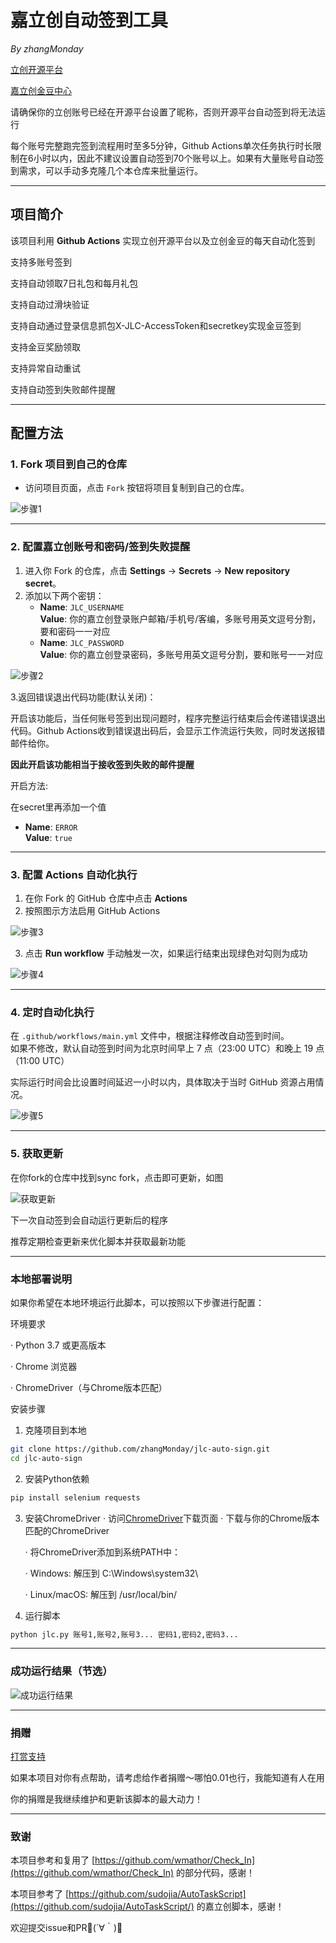 # 嘉立创自动签到工具  
*By zhangMonday*

[立创开源平台](https://oshwhub.com/)

[嘉立创金豆中心](https://activity.jlc.com/goods/goodsList?spm=JLC.MEMBER)

请确保你的立创账号已经在开源平台设置了昵称，否则开源平台自动签到将无法运行

每个账号完整跑完签到流程用时至多5分钟，Github Actions单次任务执行时长限制在6小时以内，因此不建议设置自动签到70个账号以上。如果有大量账号自动签到需求，可以手动多克隆几个本仓库来批量运行。

---

## 项目简介  
该项目利用 **Github Actions** 实现立创开源平台以及立创金豆的每天自动化签到

支持多账号签到

支持自动领取7日礼包和每月礼包

支持自动过滑块验证

支持自动通过登录信息抓包X-JLC-AccessToken和secretkey实现金豆签到

支持金豆奖励领取

支持异常自动重试

支持自动签到失败邮件提醒

---

## 配置方法  

### 1. Fork 项目到自己的仓库  
- 访问项目页面，点击 `Fork` 按钮将项目复制到自己的仓库。  

![步骤1](img/1.jpg)

---

### 2. 配置嘉立创账号和密码/签到失败提醒
1. 进入你 Fork 的仓库，点击 **Settings** → **Secrets** → **New repository secret**。  
2. 添加以下两个密钥：  
   - **Name**: `JLC_USERNAME`  
     **Value**: 你的嘉立创登录账户邮箱/手机号/客编，多账号用英文逗号分割，要和密码一一对应
   - **Name**: `JLC_PASSWORD`  
     **Value**: 你的嘉立创登录密码，多账号用英文逗号分割，要和账号一一对应

![步骤2](img/2.jpg)

3.返回错误退出代码功能(默认关闭)：

开启该功能后，当任何账号签到出现问题时，程序完整运行结束后会传递错误退出代码。Github Actions收到错误退出码后，会显示工作流运行失败，同时发送报错邮件给你。

**因此开启该功能相当于接收签到失败的邮件提醒**

开启方法:

在secret里再添加一个值
   - **Name**: `ERROR`  
     **Value**: `true`

---

### 3. 配置 Actions 自动化执行  
1. 在你 Fork 的 GitHub 仓库中点击 **Actions**  
2. 按照图示方法启用 GitHub Actions

![步骤3](img/3.png)

3. 点击 **Run workflow** 手动触发一次，如果运行结束出现绿色对勾则为成功

![步骤4](img/4.jpg)

---

### 4. 定时自动化执行  
在 `.github/workflows/main.yml` 文件中，根据注释修改自动签到时间。  
如果不修改，默认自动签到时间为北京时间早上 7 点（23:00 UTC）和晚上 19 点（11:00 UTC）

实际运行时间会比设置时间延迟一小时以内，具体取决于当时 GitHub 资源占用情况。

![步骤5](img/5.png)

---

### 5. 获取更新

在你fork的仓库中找到sync fork，点击即可更新，如图

![获取更新](img/7.png)

下一次自动签到会自动运行更新后的程序

推荐定期检查更新来优化脚本并获取最新功能

---

### 本地部署说明

如果你希望在本地环境运行此脚本，可以按照以下步骤进行配置：

环境要求

· Python 3.7 或更高版本

· Chrome 浏览器

· ChromeDriver（与Chrome版本匹配）

安装步骤

1. 克隆项目到本地

```bash
git clone https://github.com/zhangMonday/jlc-auto-sign.git
cd jlc-auto-sign
```

2. 安装Python依赖

```bash
pip install selenium requests
```

3. 安装ChromeDriver
   · 访问[ChromeDriver](https://developer.chrome.com/docs/chromedriver/downloads)下载页面
   · 下载与你的Chrome版本匹配的ChromeDriver
   
   · 将ChromeDriver添加到系统PATH中：
   
     · Windows: 解压到 C:\Windows\system32\
   
     · Linux/macOS: 解压到 /usr/local/bin/

5. 运行脚本

```bash
python jlc.py 账号1,账号2,账号3... 密码1,密码2,密码3...
```

---

### 成功运行结果（节选）
![成功运行结果](img/6.png)

---

### 捐赠

[打赏支持](https://donate.zhangmonday.top/)

如果本项目对你有点帮助，请考虑给作者捐赠～哪怕0.01也行，我能知道有人在用

你的捐赠是我继续维护和更新该脚本的最大动力！

---

### 致谢  
本项目参考和复用了 [https://github.com/wmathor/Check_In](https://github.com/wmathor/Check_In) 的部分代码，感谢！

本项目参考了 [https://github.com/sudojia/AutoTaskScript](https://github.com/sudojia/AutoTaskScript/) 的嘉立创脚本，感谢！

欢迎提交issue和PR🎉(´∀｀)🎈
